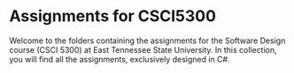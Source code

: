 # Assignments for CSCI5300

Welcome to the folders containing the assignments for the Software Design course (CSCI 5300) at East Tennessee State University. In this collection, you will find all the assignments, exclusively designed in C#.
